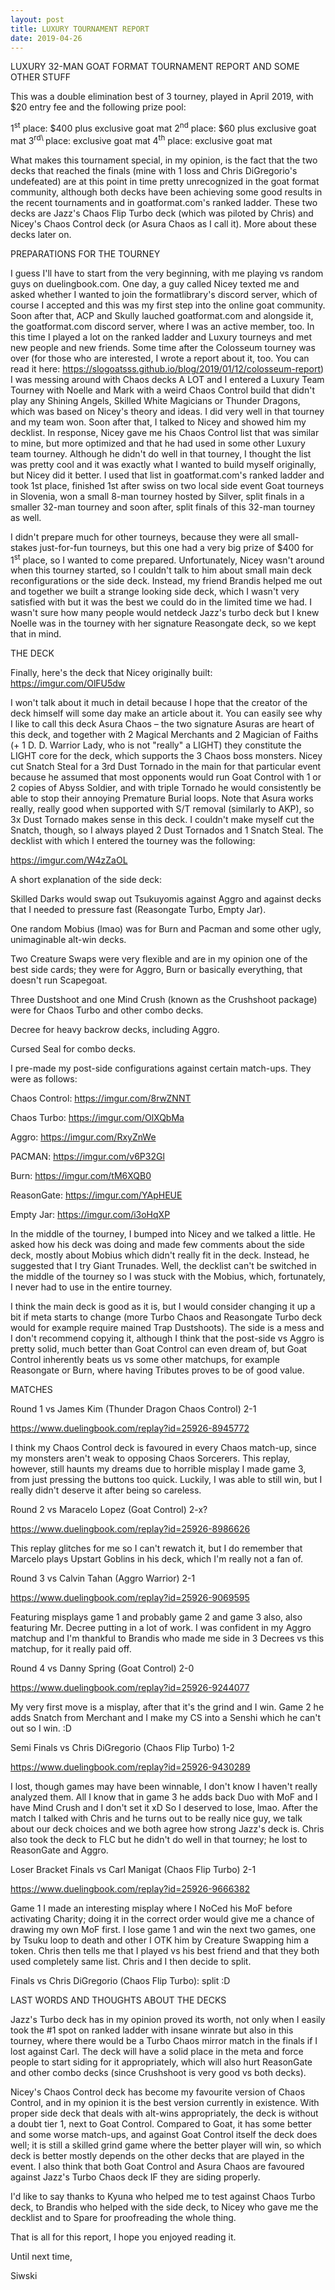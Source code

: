 ```yaml
---
layout: post
title: LUXURY TOURNAMENT REPORT
date: 2019-04-26
---
```

LUXURY 32-MAN GOAT FORMAT TOURNAMENT REPORT AND SOME OTHER STUFF

This was a double elimination best of 3 tourney, played in April 2019, with $20 entry fee and the following prize pool:

1<sup>st</sup> place: $400 plus exclusive goat mat
2<sup>nd</sup> place: $60 plus exclusive goat mat
3<sup>rd\\ </sup>place: exclusive goat mat
4<sup>th</sup> place: exclusive goat mat

What makes this tournament special, in my opinion, is the fact that the two decks that reached the finals (mine with 1 loss and Chris DiGregorio's undefeated) are at this point in time pretty unrecognized in the goat format community, although both decks have been achieving some good results in the recent tournaments and in goatformat.com's ranked ladder. These two decks are Jazz's Chaos Flip Turbo deck (which was piloted by Chris) and Nicey's Chaos Control deck (or Asura Chaos as I call it). More about these decks later on.

PREPARATIONS FOR THE TOURNEY

I guess I'll have to start from the very beginning, with me playing vs random guys on duelingbook.com. One day, a guy called Nicey texted me and asked whether I wanted to join the formatlibrary's discord server, which of course I accepted and this was my first step into the online goat community. Soon after that, ACP and Skully lauched goatformat.com and alongside it, the goatformat.com discord server, where I was an active member, too. In this time I played a lot on the ranked ladder and Luxury tourneys and met new people and new friends. Some time after the Colosseum tourney was over (for those who are interested, I wrote a report about it, too. You can read it here: <https://slogoatsss.github.io/blog/2019/01/12/colosseum-report>) I was messing around with Chaos decks A LOT and I entered a Luxury Team Tourney with Noelle and Mark with a weird Chaos Control build that didn't play any Shining Angels, Skilled White Magicians or Thunder Dragons, which was based on Nicey's theory and ideas. I did very well in that tourney and my team won. Soon after that, I talked to Nicey and showed him my decklist. In response, Nicey gave me his Chaos Control list that was similar to mine, but more optimized and that he had used in some other Luxury team tourney. Although he didn't do well in that tourney, I thought the list was pretty cool and it was exactly what I wanted to build myself originally, but Nicey did it better. I used that list in goatformat.com's ranked ladder and took 1st place, finished 1st after swiss on two local side event Goat tourneys in Slovenia, won a small 8-man tourney hosted by Silver, split finals in a smaller 32-man tourney and soon after, split finals of this 32-man tourney as well.

I didn't prepare much for other tourneys, because they were all small-stakes just-for-fun tourneys, but this one had a very big prize of $400 for 1<sup>st</sup> place, so I wanted to come prepared. Unfortunately, Nicey wasn't around when this tourney started, so I couldn't talk to him about small main deck reconfigurations or the side deck. Instead, my friend Brandis helped me out and together we built a strange looking side deck, which I wasn't very satisfied with but it was the best we could do in the limited time we had. I wasn't sure how many people would netdeck Jazz's turbo deck but I knew Noelle was in the tourney with her signature Reasongate deck, so we kept that in mind.

THE DECK

Finally, here's the deck that Nicey originally built: <https://imgur.com/OlFU5dw>

I won't talk about it much in detail because I hope that the creator of the deck himself will some day make an article about it. You can easily see why I like to call this deck Asura Chaos – the two signature Asuras are heart of this deck, and together with 2 Magical Merchants and 2 Magician of Faiths (+ 1 D. D. Warrior Lady, who is not "really" a LIGHT) they constitute the LIGHT core for the deck, which supports the 3 Chaos boss monsters. Nicey cut Snatch Steal for a 3rd Dust Tornado in the main for that particular event because he assumed that most opponents would run Goat Control with 1 or 2 copies of Abyss Soldier, and with triple Tornado he would consistently be able to stop their annoying Premature Burial loops. Note that Asura works really, really good when supported with S/T removal (similarly to AKP), so 3x Dust Tornado makes sense in this deck. I couldn't make myself cut the Snatch, though, so I always played 2 Dust Tornados and 1 Snatch Steal. The decklist with which I entered the tourney was the following:

<https://imgur.com/W4zZaOL>

A short explanation of the side deck:

Skilled Darks would swap out Tsukuyomis against Aggro and against decks that I needed to pressure fast (Reasongate Turbo, Empty Jar).

One random Mobius (lmao) was for Burn and Pacman and some other ugly, unimaginable alt-win decks.

Two Creature Swaps were very flexible and are in my opinion one of the best side cards; they were for Aggro, Burn or basically everything, that doesn't run Scapegoat.

Three Dustshoot and one Mind Crush (known as the Crushshoot package) were for Chaos Turbo and other combo decks.

Decree for heavy backrow decks, including Aggro.

Cursed Seal for combo decks.

I pre-made my post-side configurations against certain match-ups. They were as follows:

Chaos Control: https://imgur.com/8rwZNNT

Chaos Turbo: https://imgur.com/OlXQbMa

Aggro: https://imgur.com/RxyZnWe

PACMAN: https://imgur.com/v6P32Gl

Burn: https://imgur.com/tM6XQB0

ReasonGate: https://imgur.com/YApHEUE

Empty Jar: <https://imgur.com/i3oHqXP>

In the middle of the tourney, I bumped into Nicey and we talked a little. He asked how his deck was doing and made few comments about the side deck, mostly about Mobius which didn't really fit in the deck. Instead, he suggested that I try Giant Trunades. Well, the decklist can't be switched in the middle of the tourney so I was stuck with the Mobius, which, fortunately, I never had to use in the entire tourney.

I think the main deck is good as it is, but I would consider changing it up a bit if meta starts to change (more Turbo Chaos and Reasongate Turbo deck would for example require mained Trap Dustshoots). The side is a mess and I don't recommend copying it, although I think that the post-side vs Aggro is pretty solid, much better than Goat Control can even dream of, but Goat Control inherently beats us vs some other matchups, for example Reasongate or Burn, where having Tributes proves to be of good value.

MATCHES

Round 1 vs James Kim (Thunder Dragon Chaos Control) 2-1

<https://www.duelingbook.com/replay?id=25926-8945772>

I think my Chaos Control deck is favoured in every Chaos match-up, since my monsters aren't weak to opposing Chaos Sorcerers. This replay, however, still haunts my dreams due to horrible misplay I made game 3, from just pressing the buttons too quick. Luckily, I was able to still win, but I really didn't deserve it after being so careless.

Round 2 vs Maracelo Lopez (Goat Control) 2-x?

<https://www.duelingbook.com/replay?id=25926-8986626>

This replay glitches for me so I can't rewatch it, but I do remember that Marcelo plays Upstart Goblins in his deck, which I'm really not a fan of.

Round 3 vs Calvin Tahan (Aggro Warrior) 2-1

<https://www.duelingbook.com/replay?id=25926-9069595>

Featuring misplays game 1 and probably game 2 and game 3 also, also featuring Mr. Decree putting in a lot of work. I was confident in my Aggro matchup and I'm thankful to Brandis who made me side in 3 Decrees vs this matchup, for it really paid off.

Round 4 vs Danny Spring (Goat Control) 2-0

<https://www.duelingbook.com/replay?id=25926-9244077>

My very first move is a misplay, after that it's the grind and I win. Game 2 he adds Snatch from Merchant and I make my CS into a Senshi which he can't out so I win. :D

Semi Finals vs Chris DiGregorio (Chaos Flip Turbo) 1-2

<https://www.duelingbook.com/replay?id=25926-9430289>

I lost, though games may have been winnable, I don't know I haven't really analyzed them. All I know that in game 3 he adds back Duo with MoF and I have Mind Crush and I don't set it xD So I deserved to lose, lmao. After the match I talked with Chris and he turns out to be really nice guy, we talk about our deck choices and we both agree how strong Jazz's deck is. Chris also took the deck to FLC but he didn't do well in that tourney; he lost to ReasonGate and Aggro.

Loser Bracket Finals vs Carl Manigat (Chaos Flip Turbo) 2-1

<https://www.duelingbook.com/replay?id=25926-9666382>

Game 1 I made an interesting misplay where I NoCed his MoF before activating Charity; doing it in the correct order would give me a chance of drawing my own MoF first. I lose game 1 and win the next two games, one by Tsuku loop to death and other I OTK him by Creature Swapping him a token. Chris then tells me that I played vs his best friend and that they both used completely same list. Chris and I then decide to split.

Finals vs Chris DiGregorio (Chaos Flip Turbo): split :D

LAST WORDS AND THOUGHTS ABOUT THE DECKS

Jazz's Turbo deck has in my opinion proved its worth, not only when I easily took the \#1 spot on ranked ladder with insane winrate but also in this tourney, where there would be a Turbo Chaos mirror match in the finals if I lost against Carl. The deck will have a solid place in the meta and force people to start siding for it appropriately, which will also hurt ReasonGate and other combo decks (since Crushshoot is very good vs both decks).

Nicey's Chaos Control deck has become my favourite version of Chaos Control, and in my opinion it is the best version currently in existence. With proper side deck that deals with alt-wins appropriately, the deck is without a doubt tier 1, next to Goat Control. Compared to Goat, it has some better and some worse match-ups, and against Goat Control itself the deck does well; it is still a skilled grind game where the better player will win, so which deck is better mostly depends on the other decks that are played in the event. I also think that both Goat Control and Asura Chaos are favoured against Jazz's Turbo Chaos deck IF they are siding properly.

I'd like to say thanks to Kyuna who helped me to test against Chaos Turbo deck, to Brandis who helped with the side deck, to Nicey who gave me the decklist and to Spare for proofreading the whole thing.

That is all for this report, I hope you enjoyed reading it.

Until next time,

Siwski

